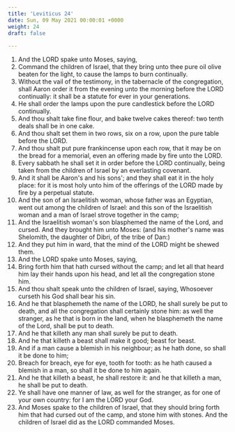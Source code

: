 ```yaml
---
title: 'Leviticus 24'
date: Sun, 09 May 2021 00:00:01 +0000
weight: 24
draft: false
  
---
```


1. And the LORD spake unto Moses, saying,
2. Command the children of Israel, that they bring unto thee pure oil olive beaten for the light, to cause the lamps to burn continually.
3. Without the vail of the testimony, in the tabernacle of the congregation, shall Aaron order it from the evening unto the morning before the LORD continually: it shall be a statute for ever in your generations.
4. He shall order the lamps upon the pure candlestick before the LORD continually.
5. And thou shalt take fine flour, and bake twelve cakes thereof: two tenth deals shall be in one cake.
6. And thou shalt set them in two rows, six on a row, upon the pure table before the LORD.
7. And thou shalt put pure frankincense upon each row, that it may be on the bread for a memorial, even an offering made by fire unto the LORD.
8. Every sabbath he shall set it in order before the LORD continually, being taken from the children of Israel by an everlasting covenant.
9. And it shall be Aaron's and his sons'; and they shall eat it in the holy place: for it is most holy unto him of the offerings of the LORD made by fire by a perpetual statute.
10. And the son of an Israelitish woman, whose father was an Egyptian, went out among the children of Israel: and this son of the Israelitish woman and a man of Israel strove together in the camp;
11. And the Israelitish woman's son blasphemed the name of the Lord, and cursed. And they brought him unto Moses: (and his mother's name was Shelomith, the daughter of Dibri, of the tribe of Dan:)
12. And they put him in ward, that the mind of the LORD might be shewed them.
13. And the LORD spake unto Moses, saying,
14. Bring forth him that hath cursed without the camp; and let all that heard him lay their hands upon his head, and let all the congregation stone him.
15. And thou shalt speak unto the children of Israel, saying, Whosoever curseth his God shall bear his sin.
16. And he that blasphemeth the name of the LORD, he shall surely be put to death, and all the congregation shall certainly stone him: as well the stranger, as he that is born in the land, when he blasphemeth the name of the Lord, shall be put to death.
17. And he that killeth any man shall surely be put to death.
18. And he that killeth a beast shall make it good; beast for beast.
19. And if a man cause a blemish in his neighbour; as he hath done, so shall it be done to him;
20. Breach for breach, eye for eye, tooth for tooth: as he hath caused a blemish in a man, so shall it be done to him again.
21. And he that killeth a beast, he shall restore it: and he that killeth a man, he shall be put to death.
22. Ye shall have one manner of law, as well for the stranger, as for one of your own country: for I am the LORD your God.
23. And Moses spake to the children of Israel, that they should bring forth him that had cursed out of the camp, and stone him with stones. And the children of Israel did as the LORD commanded Moses.
